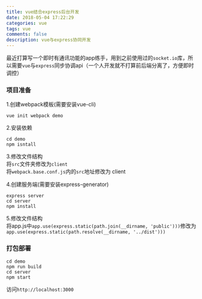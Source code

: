 ```yaml
---
title: vue结合express后台开发
date: 2018-05-04 17:22:29
categories: vue
tags: vue
comments: false
description: vue与express协同开发
---
```


最近打算写一个即时有通讯功能的app练手，用到之前使用过的`socket.io`库，所以需要`vue`与`express`同步协调api（一个人开发就不打算前后端分离了，方便即时调控）

### 项目准备
1.创建webpack模板(需要安装vue-cli)
```
vue init webpack demo
```

2.安装依赖
```
cd demo
npm isntall
```

3.修改文件结构  
将`src`文件夹修改为`client`  
将`webpack.base.conf.js`内的`src`地址修改为 client  

4.创建服务端(需要安装express-generator)
```
express server
cd server
npm install
```
5.修改文件结构  
将app.js中`app.use(express.static(path.join(__dirname, 'public')))`修改为`app.use(express.static(path.resolve(__dirname, '../dist')))`

### 打包部署
```
cd demo
npm run build
cd server
npm start
```

访问`http://localhost:3000`
